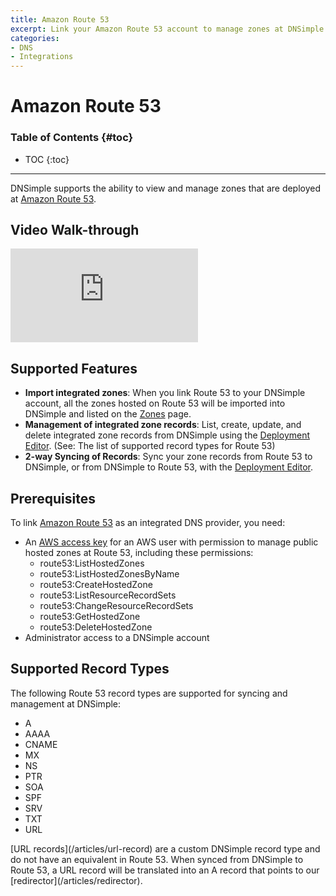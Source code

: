 ```yaml
---
title: Amazon Route 53
excerpt: Link your Amazon Route 53 account to manage zones at DNSimple.
categories:
- DNS
- Integrations
---
```


# Amazon Route 53

### Table of Contents {#toc}

* TOC
{:toc}

---

DNSimple supports the ability to view and manage zones that are deployed at [Amazon Route 53](https://aws.amazon.com/route53/).

## Video Walk-through

<div class="mb4 aspect-ratio aspect-ratio--16x9 z-0">
  <iframe src="https://www.youtube.com/embed/4LsTT0pgBaQ" class="aspect-ratio--object" frameborder="0" allow="accelerometer; autoplay; clipboard-write; encrypted-media; gyroscope; picture-in-picture" allowfullscreen=""></iframe>
</div>

## Supported Features

- **Import integrated zones**: When you link Route 53 to your DNSimple account, all the zones hosted on Route 53 will be imported into DNSimple and listed on the [Zones](/articles/managing-integrated-zones) page.
- **Management of integrated zone records**: List, create, update, and delete integrated zone records from DNSimple using the [Deployment Editor](/articles/deployment-editor). (See: The list of supported record types for Route 53)
- **2-way Syncing of Records**: Sync your zone records from Route 53 to DNSimple, or from DNSimple to Route 53, with the [Deployment Editor](/articles/deployment-editor#record-syncing).

## Prerequisites

To link [Amazon Route 53](https://aws.amazon.com/route53/) as an integrated DNS provider, you need:

- An [AWS access key](https://docs.aws.amazon.com/IAM/latest/UserGuide/id_credentials_access-keys.html) for an AWS user with permission to manage public hosted zones at Route 53, including these permissions:
  - route53:ListHostedZones
  - route53:ListHostedZonesByName
  - route53:CreateHostedZone
  - route53:ListResourceRecordSets
  - route53:ChangeResourceRecordSets
  - route53:GetHostedZone
  - route53:DeleteHostedZone
- Administrator access to a DNSimple account

## Supported Record Types

The following Route 53 record types are supported for syncing and management at DNSimple:

- A
- AAAA
- CNAME
- MX
- NS
- PTR
- SOA
- SPF
- SRV
- TXT
- URL

<note>
[URL records](/articles/url-record) are a custom DNSimple record type and do not have an equivalent in Route 53. When synced from DNSimple to Route 53, a URL record will be translated into an A record that points to our [redirector](/articles/redirector).
</note>
